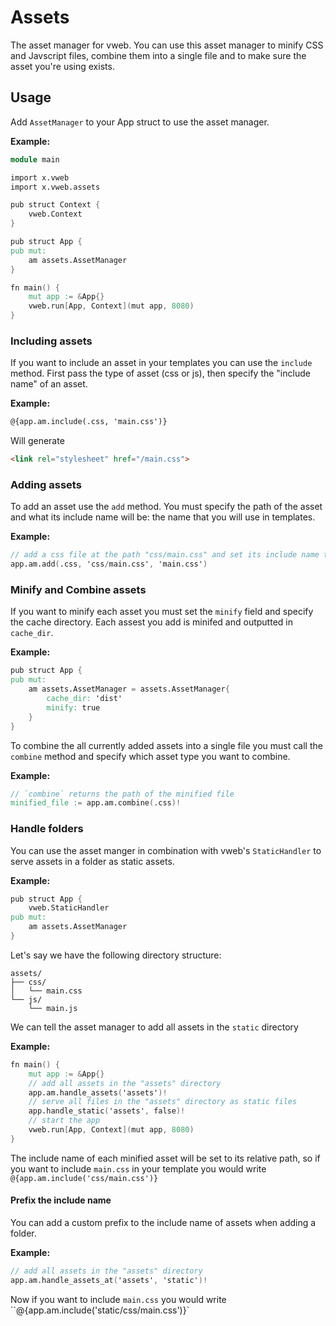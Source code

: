 # Assets

The asset manager for vweb. You can use this asset manager to minify CSS and Javscript files,
combine them into a single file and to make sure the asset you're using exists.

## Usage

Add `AssetManager` to your App struct to use the asset manager. 

**Example:**
```v
module main

import x.vweb
import x.vweb.assets

pub struct Context {
	vweb.Context
}

pub struct App {
pub mut:
	am assets.AssetManager
}

fn main() {
	mut app := &App{}
	vweb.run[App, Context](mut app, 8080)
}
```

### Including assets

If you want to include an asset in your templates you can use the `include` method.
First pass the type of asset (css or js), then specify the "include name" of an asset.

**Example:**
```html
@{app.am.include(.css, 'main.css')}
```
Will generate
```html
<link rel="stylesheet" href="/main.css">
```

### Adding assets

To add an asset use the `add` method. You must specify the path of the asset and what its
include name will be: the name that you will use in templates.

**Example:**
```v ignore
// add a css file at the path "css/main.css" and set its include name to "main.css"
app.am.add(.css, 'css/main.css', 'main.css')
```

### Minify and Combine assets

If you want to minify each asset you must set the `minify` field and specify the cache
directory. Each assest you add is minifed and outputted in `cache_dir`.

**Example:**
```v ignore
pub struct App {
pub mut:
	am assets.AssetManager = assets.AssetManager{
		cache_dir: 'dist'
		minify: true
	}
}
```

To combine the all currently added assets into a single file you must call the `combine` method
and specify which asset type you want to combine.

**Example:**
```v ignore
// `combine` returns the path of the minified file
minified_file := app.am.combine(.css)!
```

### Handle folders

You can use the asset manger in combination with vweb's `StaticHandler` to serve 
assets in a folder as static assets.

**Example:**
```v ignore
pub struct App {
	vweb.StaticHandler
pub mut:
	am assets.AssetManager
}
```
Let's say we have the following directory structure:
```
assets/
├── css/
│   └── main.css
└── js/
	└── main.js
```

We can tell the asset manager to add all assets in the `static` directory

**Example:**
```v ignore
fn main() {
	mut app := &App{}
	// add all assets in the "assets" directory
	app.am.handle_assets('assets')!
	// serve all files in the "assets" directory as static files
	app.handle_static('assets', false)!
	// start the app
	vweb.run[App, Context](mut app, 8080)
}
```

The include name of each minified asset will be set to its relative path, 
so if you want to include `main.css` in your template you would write 
`@{app.am.include('css/main.css')}`

#### Prefix the include name

You can add a custom prefix to the include name of assets when adding a folder.

**Example:**
```v ignore
// add all assets in the "assets" directory
app.am.handle_assets_at('assets', 'static')!
```

Now if you want to include `main.css` you would write
``@{app.am.include('static/css/main.css')}`
